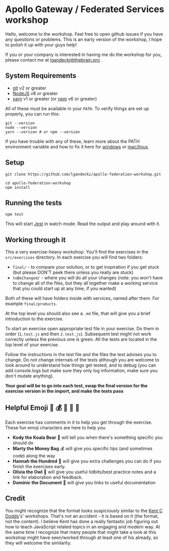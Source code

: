 # Apollo Gateway / Federated Services workshop

Hello, welcome to the workshop. Feel free to open github issues if you have any questions or problems. This is an early version of the workshop, I hope to polish it up with your guys help!

If you or your company is interested in having me do the workshop for you, please contact me at lgandecki@thebrain.pro .


## System Requirements

- [git][git] v2 or greater
- [NodeJS][node] v8 or greater
- [yarn][yarn] v1 or greater (or [npm][npm] v6 or greater)

All of these must be available in your `PATH`. To verify things are set up properly, you can run this:

```shell
git --version
node --version
yarn --version # or npm --version
```

If you have trouble with any of these, learn more about the PATH environment variable and how to fix it here for [windows][win-path] or [mac/linux][mac-path].

## Setup

```shell
git clone https://github.com/lgandecki/apollo-federation-workshop.git

cd apollo-federation-workshop
npm install
```


## Running the tests

```shell
npm test
```

This will start [Jest](http://facebook.github.io/jest) in watch mode. Read the output and play around with it.


## Working through it

This a very exercise-heavy workshop. You'll find the exercises in the
`src/exercises` directory. In each exercise you will find two folders:

- `final/` - to compare your solution, or to get inspiration if you get stuck (but please DON'T peek there unless you really are stuck)
- `toBeChanged/` -  where you will do all your changes (note: you won't have to change all of the files, but they all together make a working service that you could start up at any time, if you wanted)

Both of these will have folders inside with services, named after them. For example `final/products`.

At the top level you should also see a `.md` file, that will give you a brief introduction to the exercise.

To start an exercise open appropriate test file in your exercise. Do them in order (`1.test.js` and then `2.test.js`). Subsequent test might not work correctly unless the previous one is green. All the tests are located in the top level of your exercise.

Follow the instructions in the test file and the files the test advises you to change. Do not change internals of the tests although you are welcome to look around to understand how things get tested, and to debug (you can add console.logs but make sure they only log information, make sure you don't mutate anything).  

**Your goal will be to go into each test, swap the final version for the
exercise version in the import, and make the tests pass**

## Helpful Emoji 🐨 💰 💯 🦉 📜 

Each exercise has comments in it to help you get through the exercise. These fun
emoji characters are here to help you.

- **Kody the Koala Bear** 🐨 will tell you when there's something specific you should do
- **Marty the Money Bag** 💰 will give you specific tips (and sometimes code) along the way
- **Hannah the Hundred** 💯 will give you extra challenges you can do if you finish the exercises early.
- **Olivia the Owl** 🦉 will give you useful tidbits/best practice notes and a link for elaboration and feedback.
- **Dominic the Document** 📜 will give you links to useful documentation


## Credit

You might recognize that the format looks suspiciously similar to the [Kent C Dodds](https://kentcdodds.com/)'s' workshops. That's not an accident - it is based on it (the format, not the content). I believe Kent has done a really fantastic job figuring out how to teach JavaScript related topics in an engaging and modern way. At the same time I recognize that many people that might take a look at this workshop might have seen/worked through at least one of his already, so they will welcome the similarity. 


[npm]: https://www.npmjs.com/
[node]: https://nodejs.org
[git]: https://git-scm.com/
[yarn]: https://yarnpkg.com/
[win-path]: https://www.howtogeek.com/118594/how-to-edit-your-system-path-for-easy-command-line-access/
[mac-path]: http://stackoverflow.com/a/24322978/971592

